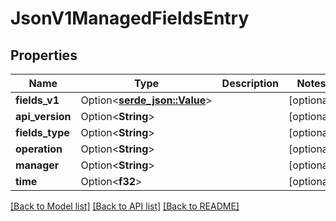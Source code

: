 # JsonV1ManagedFieldsEntry

## Properties

Name | Type | Description | Notes
------------ | ------------- | ------------- | -------------
**fields_v1** | Option<[**serde_json::Value**](.md)> |  | [optional]
**api_version** | Option<**String**> |  | [optional]
**fields_type** | Option<**String**> |  | [optional]
**operation** | Option<**String**> |  | [optional]
**manager** | Option<**String**> |  | [optional]
**time** | Option<**f32**> |  | [optional]

[[Back to Model list]](../README.md#documentation-for-models) [[Back to API list]](../README.md#documentation-for-api-endpoints) [[Back to README]](../README.md)


